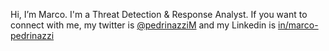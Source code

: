 Hi, I’m Marco. I'm a Threat Detection & Response Analyst. If you want to connect with me, my twitter is [@pedrinazziM](https://twitter.com/pedrinazziM) and my Linkedin is [in/marco-pedrinazzi](https://www.linkedin.com/ln/marco-pedrinazzi)

<!---
marcopedrinazzi/marcopedrinazzi is a ✨ special ✨ repository because its `README.md` (this file) appears on your GitHub profile.
You can click the Preview link to take a look at your changes.
--->
